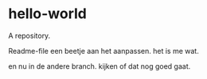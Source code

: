 # hello-world
A repository.

Readme-file een beetje aan het aanpassen. het is me wat.

en nu in de andere branch. kijken of dat nog goed gaat.